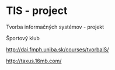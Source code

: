 **TIS - project**
=======

Tvorba informačných systémov - projekt

Športový klub

http://dai.fmph.uniba.sk/courses/tvorbaIS/

http://taxus.16mb.com/
